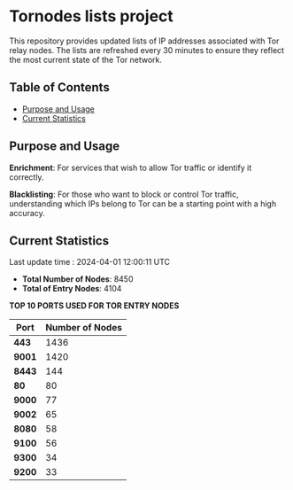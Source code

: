 # Tornodes lists project

This repository provides updated lists of IP addresses associated with Tor relay nodes. The lists are refreshed every 30 minutes to ensure they reflect the most current state of the Tor network.

## Table of Contents

- [Purpose and Usage](#purpose-and-usage)
- [Current Statistics](#current-statistics)


## Purpose and Usage

**Enrichment**: For services that wish to allow Tor traffic or identify it correctly.

**Blacklisting**: For those who want to block or control Tor traffic, understanding which IPs belong to Tor can be a starting point with a high accuracy.

## Current Statistics

Last update time : 2024-04-01 12:00:11 UTC

- **Total Number of Nodes**: 8450
- **Total of Entry Nodes**: 4104

**TOP 10 PORTS USED FOR TOR ENTRY NODES**

| **Port** | **Number of Nodes** |
|------|-----------------|
| **443**   | 1436  |
| **9001**   | 1420  |
| **8443**   | 144  |
| **80**   | 80  |
| **9000**   | 77  |
| **9002**   | 65  |
| **8080**   | 58  |
| **9100**   | 56  |
| **9300**   | 34  |
| **9200**   | 33  |

